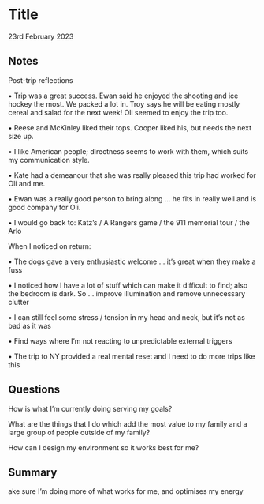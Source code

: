 # Title

23rd February 2023

## Notes

Post-trip reflections•  Trip was a great success. Ewan said he enjoyed the shooting and ice hockey the most. We packed a lot in. Troy says he will be eating mostly cereal and salad for the next week! Oli seemed to enjoy the trip too.

• Reese and McKinley liked their tops. Cooper liked his, but needs the next size up.

• I like American people; directness seems to work with them, which suits my communication style.

• Kate had a demeanour that she was really pleased this trip had worked for Oli and me. 

• Ewan was a really good person to bring along … he fits in really well and is good company for Oli.

• I would go back to: Katz’s / A Rangers game / the 911 memorial tour / the Arlo

When I noticed on return:

• The dogs gave a very enthusiastic welcome … it’s great when they make a fuss

• I noticed how I have a lot of stuff which can make it difficult to find; also the bedroom is dark. So … improve illumination and remove unnecessary clutter

• I can still feel some stress / tension in my head and neck, but it’s not as bad as it was

• Find ways where I’m not reacting to unpredictable external triggers
  
• The trip to NY provided a real mental reset and I need to do more trips like this

## Questions

How is what I’m currently doing serving my goals?

What are the things that I do which add the most value to my family and a large group of people outside of my family?
How can I design my environment so it works best for me?

## Summary

ake sure I’m doing more of what works for me, and optimises my energy